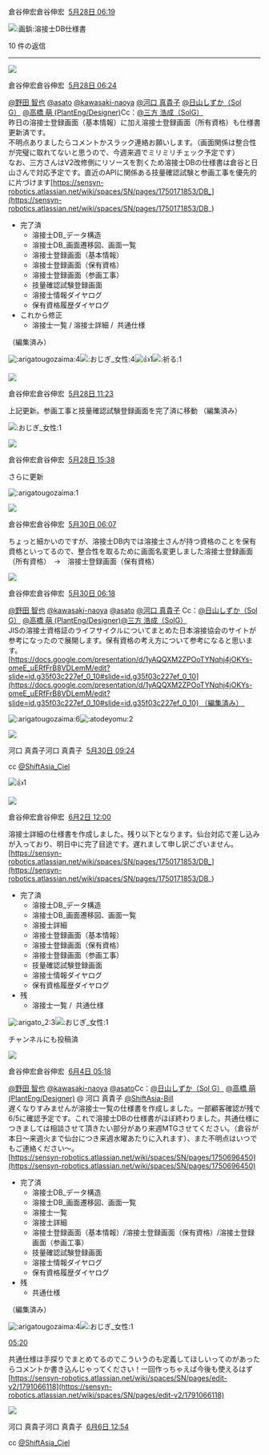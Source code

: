 倉谷伸宏倉谷伸宏  [5月28日 06:19](https://sensyn-robotics.slack.com/archives/C06MR75MQKY/p1748380780702379)  

![:画鋲:](https://a.slack-edge.com/production-standard-emoji-assets/14.0/apple-medium/1f4cc.png)溶接士DB仕様書

10 件の返信

---

![](https://ca.slack-edge.com/T7L88TM38-U07LW7F5ABA-9f1d1b6aa52f-48)

倉谷伸宏倉谷伸宏  [5月28日 06:24](https://sensyn-robotics.slack.com/archives/C06MR75MQKY/p1748381065241449?thread_ts=1748380780.702379&cid=C06MR75MQKY)  

[@野田 智也](https://sensyn-robotics.slack.com/team/U07MMEVHBD3) [@asato](https://sensyn-robotics.slack.com/team/U076R9KH5N1) [@kawasaki-naoya](https://sensyn-robotics.slack.com/team/U05KG9970LA) [@河口 真貴子](https://sensyn-robotics.slack.com/team/U031FRESR55) [@日山しずか（Sol G）](https://sensyn-robotics.slack.com/team/U0405EVJQSZ) [@高橋 萌 (PlantEng/Designer)](https://sensyn-robotics.slack.com/team/U07PL3ZPVKK)Cc：[@三方 浩成（SolG）](https://sensyn-robotics.slack.com/team/U07P5SJBM71)  
昨日の溶接士登録画面（基本情報）に加え溶接士登録画面（所有資格）も仕様書更新済です。  
不明点ありましたらコメントかスラック連絡お願いします。（画面関係は整合性が完璧に取れてないと思うので、今週来週でミリミリチェック予定です）  
なお、三方さんはV2改修側にリソースを割くため溶接士DBの仕様書は倉谷と日山さんで対応予定です。直近のAPIに関係ある技量確認試験と参画工事を優先的に片づけます[https://sensyn-robotics.atlassian.net/wiki/spaces/SN/pages/1750171853/DB_](https://sensyn-robotics.atlassian.net/wiki/spaces/SN/pages/1750171853/DB_)  

- 完了済
    - 溶接士DB_データ構造
    - 溶接士DB_画面遷移図、画面一覧
    - 溶接士登録画面（基本情報）
    - 溶接士登録画面（保有資格）
    - 溶接士登録画面（参画工事）
    - 技量確認試験登録画面
    - 溶接士情報ダイヤログ
    - 保有資格履歴ダイヤログ
- これから修正
    - 溶接士一覧 / 溶接士詳細 /  共通仕様

（編集済み）

![:arigatougozaima:](https://emoji.slack-edge.com/T7L88TM38/arigatougozaima/9aeab1d64822f24f.png)4![:おじぎ_女性:](https://a.slack-edge.com/production-standard-emoji-assets/14.0/apple-small/1f647-200d-2640-fe0f.png)4![:+1:](https://a.slack-edge.com/production-standard-emoji-assets/14.0/apple-small/1f44d.png)1![:祈る:](https://a.slack-edge.com/production-standard-emoji-assets/14.0/apple-small/1f64f.png)1

![](https://ca.slack-edge.com/T7L88TM38-U07LW7F5ABA-9f1d1b6aa52f-48)

倉谷伸宏倉谷伸宏  [5月28日 11:23](https://sensyn-robotics.slack.com/archives/C06MR75MQKY/p1748399002619649?thread_ts=1748380780.702379&cid=C06MR75MQKY)  

上記更新。参画工事と技量確認試験登録画面を完了済に移動 （編集済み） 

![:おじぎ_女性:](https://a.slack-edge.com/production-standard-emoji-assets/14.0/apple-small/1f647-200d-2640-fe0f.png)1

![](https://ca.slack-edge.com/T7L88TM38-U07LW7F5ABA-9f1d1b6aa52f-48)

倉谷伸宏倉谷伸宏  [5月28日 15:38](https://sensyn-robotics.slack.com/archives/C06MR75MQKY/p1748414333127089?thread_ts=1748380780.702379&cid=C06MR75MQKY)  

さらに更新

![:arigatougozaima:](https://emoji.slack-edge.com/T7L88TM38/arigatougozaima/9aeab1d64822f24f.png)1

![](https://ca.slack-edge.com/T7L88TM38-U07LW7F5ABA-9f1d1b6aa52f-48)

倉谷伸宏倉谷伸宏  [5月30日 06:07](https://sensyn-robotics.slack.com/archives/C06MR75MQKY/p1748552847405259?thread_ts=1748380780.702379&cid=C06MR75MQKY)  

ちょっと細かいのですが、溶接士DB内では溶接士さんが持つ資格のことを保有資格といってるので、整合性を取るために画面名変更しました溶接士登録画面（所有資格）　→　溶接士登録画面（保有資格）

![](https://ca.slack-edge.com/T7L88TM38-U07LW7F5ABA-9f1d1b6aa52f-48)

倉谷伸宏倉谷伸宏  [5月30日 06:18](https://sensyn-robotics.slack.com/archives/C06MR75MQKY/p1748553517891909?thread_ts=1748380780.702379&cid=C06MR75MQKY)  

[@野田 智也](https://sensyn-robotics.slack.com/team/U07MMEVHBD3) [@kawasaki-naoya](https://sensyn-robotics.slack.com/team/U05KG9970LA) [@asato](https://sensyn-robotics.slack.com/team/U076R9KH5N1) [@河口 真貴子](https://sensyn-robotics.slack.com/team/U031FRESR55) Cc：[@日山しずか（Sol G）](https://sensyn-robotics.slack.com/team/U0405EVJQSZ) [@高橋 萌 (PlantEng/Designer)](https://sensyn-robotics.slack.com/team/U07PL3ZPVKK)[@三方 浩成（SolG）](https://sensyn-robotics.slack.com/team/U07P5SJBM71)  
JISの溶接士資格証のライフサイクルについてまとめた日本溶接協会のサイトが参考になったので展開します。保有資格の考え方について参考になると思います。  
[https://docs.google.com/presentation/d/1yAQQXM2ZPOoTYNqhj4jOKYs-omeE_uERfFrB8VDLemM/edit?slide=id.g35f03c227ef_0_10#slide=id.g35f03c227ef_0_10](https://docs.google.com/presentation/d/1yAQQXM2ZPOoTYNqhj4jOKYs-omeE_uERfFrB8VDLemM/edit?slide=id.g35f03c227ef_0_10#slide=id.g35f03c227ef_0_10) （編集済み） 

![:arigatougozaima:](https://emoji.slack-edge.com/T7L88TM38/arigatougozaima/9aeab1d64822f24f.png)6![:atodeyomu:](https://emoji.slack-edge.com/T7L88TM38/atodeyomu/eaba52256e99c0fc.png)2

![](https://ca.slack-edge.com/T7L88TM38-U031FRESR55-997870642417-48)

河口 真貴子河口 真貴子  [5月30日 09:24](https://sensyn-robotics.slack.com/archives/C06MR75MQKY/p1748564662252729?thread_ts=1748380780.702379&cid=C06MR75MQKY)  

cc [@ShiftAsia_Ciel](https://sensyn-robotics.slack.com/team/U085X857DNK)

![:+1:](https://a.slack-edge.com/production-standard-emoji-assets/14.0/apple-small/1f44d.png)1

![](https://ca.slack-edge.com/T7L88TM38-U07LW7F5ABA-9f1d1b6aa52f-48)

倉谷伸宏倉谷伸宏  [6月2日 12:00](https://sensyn-robotics.slack.com/archives/C06MR75MQKY/p1748833214780719?thread_ts=1748380780.702379&cid=C06MR75MQKY)  

溶接士詳細の仕様書を作成しました。残り以下となります。仙台対応で差し込みが入っており、明日中に完了目途です。遅れまして申し訳ございません。  
[https://sensyn-robotics.atlassian.net/wiki/spaces/SN/pages/1750171853/DB_](https://sensyn-robotics.atlassian.net/wiki/spaces/SN/pages/1750171853/DB_)  

- 完了済
    - 溶接士DB_データ構造
    - 溶接士DB_画面遷移図、画面一覧
    - 溶接士詳細
    - 溶接士登録画面（基本情報）
    - 溶接士登録画面（保有資格）
    - 溶接士登録画面（参画工事）
    - 技量確認試験登録画面
    - 溶接士情報ダイヤログ
    - 保有資格履歴ダイヤログ
- 残
    - 溶接士一覧 /  共通仕様

![:arigato_2:](https://emoji.slack-edge.com/T09MVBNJ0/arigato_2/573e6b8661cd544e.png)3![:おじぎ_女性:](https://a.slack-edge.com/production-standard-emoji-assets/14.0/apple-small/1f647-200d-2640-fe0f.png)1

チャンネルにも投稿済

![](https://ca.slack-edge.com/T7L88TM38-U07LW7F5ABA-9f1d1b6aa52f-48)

倉谷伸宏倉谷伸宏  [6月4日 05:18](https://sensyn-robotics.slack.com/archives/C06MR75MQKY/p1748981915520629?thread_ts=1748380780.702379&cid=C06MR75MQKY)  

[@野田 智也](https://sensyn-robotics.slack.com/team/U07MMEVHBD3) [@kawasaki-naoya](https://sensyn-robotics.slack.com/team/U05KG9970LA) [@asato](https://sensyn-robotics.slack.com/team/U076R9KH5N1)Cc：[@日山しずか（Sol G）](https://sensyn-robotics.slack.com/team/U0405EVJQSZ) [@高橋 萌 (PlantEng/Designer)](https://sensyn-robotics.slack.com/team/U07PL3ZPVKK) @ 河口 真貴子 [@ShiftAsia-Bill](https://sensyn-robotics.slack.com/team/U07UHC1AL3E)  
遅くなりすみませんが溶接士一覧の仕様書を作成しました。一部顧客確認が残で6/5に確認予定です。これで溶接士DBの仕様書がほぼ終わりました。共通仕様につきましては相談させて頂きたい部分があり来週MTGさせてください。（倉谷が本日～来週火まで仙台につき来週水曜あたりに入れます）、また不明点はいつでもご連絡ください～。  
[https://sensyn-robotics.atlassian.net/wiki/spaces/SN/pages/1750696450](https://sensyn-robotics.atlassian.net/wiki/spaces/SN/pages/1750696450)  

- 完了済
    - 溶接士DB_データ構造
    - 溶接士DB_画面遷移図、画面一覧
    - 溶接士一覧
    - 溶接士詳細
    - 溶接士登録画面（基本情報）/溶接士登録画面（保有資格）/溶接士登録画面（参画工事）
    - 技量確認試験登録画面
    - 溶接士情報ダイヤログ
    - 保有資格履歴ダイヤログ
- 残
    - 共通仕様

（編集済み）

![:arigatougozaima:](https://emoji.slack-edge.com/T7L88TM38/arigatougozaima/9aeab1d64822f24f.png)4![:おじぎ_女性:](https://a.slack-edge.com/production-standard-emoji-assets/14.0/apple-small/1f647-200d-2640-fe0f.png)1

[05:20](https://sensyn-robotics.slack.com/archives/C06MR75MQKY/p1748982009575609?thread_ts=1748380780.702379&cid=C06MR75MQKY)

共通仕様は手探りでまとめてるのでこういうのも定義してほしいってのがあったらコメントか書き込んじゃってください！一回作っちゃえば今後も使えるはず  
[https://sensyn-robotics.atlassian.net/wiki/spaces/SN/pages/edit-v2/1791066118](https://sensyn-robotics.atlassian.net/wiki/spaces/SN/pages/edit-v2/1791066118)

![](https://ca.slack-edge.com/T7L88TM38-U031FRESR55-997870642417-48)

河口 真貴子河口 真貴子  [6月6日 12:54](https://sensyn-robotics.slack.com/archives/C06MR75MQKY/p1749182061953089?thread_ts=1748380780.702379&cid=C06MR75MQKY)  

cc [@ShiftAsia_Ciel](https://sensyn-robotics.slack.com/team/U085X857DNK)